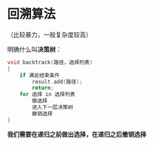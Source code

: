 # 回溯算法

（比较暴力，一般复杂度较高）

明确什么叫**决策树**：

```c++
void backtrack(路径，选择列表)
{
	if 满足结束条件
		result.add(路径);
		return;
	for 选择 in 选择列表
		做选择
		进入下一层决策树
		撤销选择
}
```

**我们需要在递归之前做出选择，在递归之后撤销选择**



